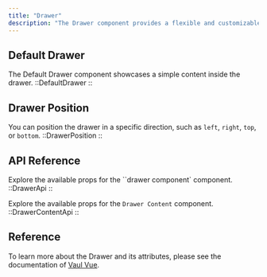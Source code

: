 ```yaml
---
title: "Drawer"
description: "The Drawer component provides a flexible and customizable way to create drawers that can slide in from different directions (left, right, top, or bottom) within your React application. It supports features like animation, keyboard accessibility (ESC key to close), and clicking outside the drawer to close it."
---
```


## Default Drawer

The Default Drawer component showcases a simple content inside the drawer.
::DefaultDrawer
::

## Drawer Position

You can position the drawer in a specific direction, such as `left`, `right`, `top`, or `bottom`.
::DrawerPosition
::

## API Reference

Explore the available props for the ``drawer component` component.
::DrawerApi
::

Explore the available props for the `Drawer Content` component.
::DrawerContentApi
::

## Reference

To learn more about the Drawer and its attributes, please see the documentation of [Vaul Vue](https://github.com/unovue/vaul-vue).
